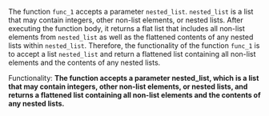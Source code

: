 The function `func_1` accepts a parameter `nested_list`. `nested_list` is a list that may contain integers, other non-list elements, or nested lists. After executing the function body, it returns a flat list that includes all non-list elements from `nested_list` as well as the flattened contents of any nested lists within `nested_list`. Therefore, the functionality of the function `func_1` is to accept a list `nested_list` and return a flattened list containing all non-list elements and the contents of any nested lists. 

Functionality: **The function accepts a parameter nested_list, which is a list that may contain integers, other non-list elements, or nested lists, and returns a flattened list containing all non-list elements and the contents of any nested lists.**